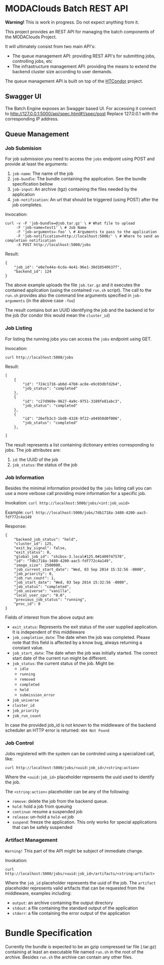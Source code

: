 # MODAClouds Batch REST API

**Warning!** This is work in progress. Do not expect anything from it.

This project provides an REST API for managing the batch components of the MODAClouds Project.

It will ultimately consist from two main API's:

 - The queue management API: providing REST API's for submitting jobs, controlling jobs, etc
 - The infrastructure management API: providing the means to extend the backend cluster size according to user demands.

 
The queue management API is built on top of the [HTCondor](http://research.cs.wisc.edu/htcondor/) project.

## Swagger UI
The Batch Engine exposes an Swagger based UI. For accessing it connect to http://127.0.0.1:5000/api/spec.html#!/spec/post
Replace 127.0.0.1 with the corresponding IP address.

## Queue Management
### Job Submision

For job submission you need to access the `jobs` endpoint using POST and provide at least the arguments:

 1. `job-name`: The name of the job
 2. `job-bundle`: The bundle containing the application. See the bundle specification bellow
 3. `job-input`: An archive (tgz) containing the files needed by the application
 4. `job-notification`: An url that should be triggered (using POST) after the job completes.

 
Invocation:

    curl -v -F 'job-bundle=@job.tar.gz' \ # What file to upload
         -F 'job-name=test1' \ # Job Name
         -F 'job-arguments=-foo' \ # Arguments to pass to the application
         -F 'job-notification=http://localhost:5000/' \ # Where to send an completion notification
         -X POST http://localhost:5000/jobs

Result:

	{
		"job_id": "e0e7e44a-6cda-4e41-96e1-30d10540637f",
		"backend_id": 124
	}

The above example uploads the file `job.tar.gz` and it executes the contained application (using the contained `run.sh` script).
The call to the `run.sh` provides also the command line arguments specified in `job-arguments` (in the above case `-foo`)

The result contains bot an UUID identifying the job and the backend id for the job (for condor this would mean the `cluster_id`)

### Job Listing


For listing the running jobs you can access the `jobs` endpoint using GET.

Invocation:

```curl http://localhost:5000/jobs```

Result:

    [
        {
            "id": "724c1716-ab6d-47b8-ac8e-e9c03dbfd2b4",
            "job_status": "completed"
        },
        {
            "id": "c27d969e-9627-4a9c-9751-3180fe81abc3",
            "job_status": "completed"
        },
        {
            "id": "26efb3c3-1bd8-4328-9f22-a94950d0f006",
            "job_status": "completed"
        },
    
    ]
    
The result represents a list containing dictionary entries corresponding to jobs. The job attributes are:

 1. `id`: the UUID of the job
 2. `job_status`: the status of the job

 
### Job Information

Besides the minimal information provided by the `jobs` listing call you can use a more verbose call providing more information for a specific job.

Invokation:
`curl http://localhost:5000/jobs/<int:job_uuid>`

Example:
`curl http://localhost:5000/jobs/7db1718a-3480-4200-aac5-fdf772c4a149`

Response:

    {
        "backend_job_status": "held",
        "cluster_id": 125,
        "exit_by_signal": false,
        "exit_status": 0,
        "global_job_id": "shibox-3.local#125.0#1409747570",
        "id": "7db1718a-3480-4200-aac5-fdf772c4a149",
        "image_size": 2500000,
        "job_current_start_date": "Wed, 03 Sep 2014 15:32:56 -0000",
        "job_priority": 0,
        "job_run_count": 1,
        "job_start_date": "Wed, 03 Sep 2014 15:32:56 -0000",
        "job_status": "completed",
        "job_universe": "vanilla",
        "local_user_cpu": "0.0",
        "previous_job_status": "running",
        "proc_id": 0
    }
    

Fields of interest from the above output are:

 - `exit_status`: Represents the exit status of the user supplied application. It is independent of this middleware
 - `job_completion_date`: The date when the job was completed. Please note that this field is affected by a know bug, always returning a constant value.
 - `job_start_date`: The date when the job was initially started. The correct start date of the current run might be different.
 - `job_status`: the current status of the job. Might be:
 	- `idle`
 	- `running`
 	- `removed`
 	- `completed`
 	- `held`
 	- `submission_error` 
 - `job_universe`
 - `cluster_id`
 - `job_priority`
 - `job_run_count`

In case the provided job_id is not known to the middleware of the backend scheduler an HTTP error is returned: `404 Not Found`

### Job Control

Jobs registered with the system can be controled using a specialized call, like:

`curl http://localhost:5000/jobs/<uuid:job_id>/<string:action>`

Where the `<uuid:job_id>` placeholder represents the uuid used to identify the job.

The `<string:action>` placeholder can be any of the following:

 - `remove`: delete the job from the backend queue.
 - `hold`:  hold a job from queuing
 - `continue`: resume a suspended job
 - `release`: un-hold a `hold-ed` job
 - `suspend`: freeze the application. This only works for special applications that can be safely suspended

 
### Artifact Management

`Warning!` This part of the API might be subject of immediate change.

Invokation:

`curl http://localhost:5000/jobs/<uuid:job_id>/artifacts/<string:artifact>`

Where the `job_id` placeholder represents the uuid of the job.
The `artifact` placeholder represents valid artifacts that can be requested from the middleware, examples including:

 - `output`: an archive containing the output directory
 - `stdout`: a file containing the standard output of the application
 - `stderr`: a file containing the error output of the application

# Bundle Specification

Currently the bundle is expected to be an gzip compressed tar file (.tar.gz) containing at least an executable file named `run.sh`
in the root of the archive. Besides `run.sh` the archive can contain any other files.

